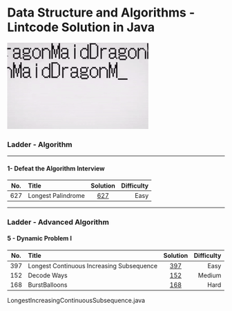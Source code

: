 Data Structure and Algorithms - Lintcode Solution in Java
==========================================================
![](static/dragonMaid.gif)

### Ladder - Algorithm 
----
#### 1- Defeat the Algorithm Interview 
| __No.__ |      __Title__      | __Solution__ | __Difficulty__ | 
|:-------:|:--------------------|:------------:|---------------:|
|  627    | Longest Palindrome  |[627](LongestPalindrome.java)| Easy | 


-----
### Ladder - Advanced Algorithm 

#### 5 - Dynamic Problem I 
| __No.__ |      __Title__      | __Solution__ | __Difficulty__ | 
|:-------:|:--------------------|:------------:|---------------:|
|  397    | Longest Continuous Increasing Subsequence |[397](LongestIncreasingContinuousSubsequence.java)| Easy | 
|  152    | Decode Ways         |[152](DecodeWays.java)  | Medium | 
|  168    | BurstBalloons       |[168](BurstBalloon.java)| Hard | 


LongestIncreasingContinuousSubsequence.java
